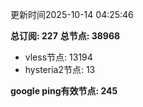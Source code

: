 更新时间2025-10-14 04:25:46

**总订阅: 227**
**总节点: 38968**
- vless节点: 13194
- hysteria2节点: 13

**google ping有效节点: 245**
